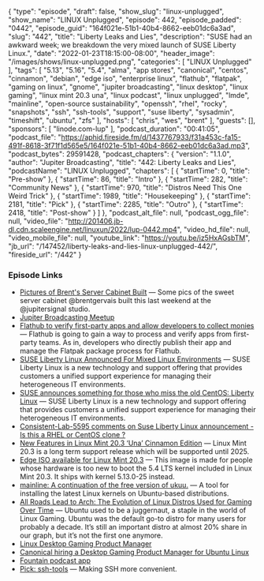 {
  "type": "episode",
  "draft": false,
  "show_slug": "linux-unplugged",
  "show_name": "LINUX Unplugged",
  "episode": 442,
  "episode_padded": "0442",
  "episode_guid": "164f021e-51b1-40b4-8662-eeb01dc6a3ad",
  "slug": "442",
  "title": "Liberty Leaks and Lies",
  "description": "SUSE had an awkward week; we breakdown the very mixed launch of SUSE Liberty Linux.",
  "date": "2022-01-23T18:15:00-08:00",
  "header_image": "/images/shows/linux-unplugged.png",
  "categories": [
    "LINUX Unplugged"
  ],
  "tags": [
    "5.13",
    "5.16",
    "5.4",
    "alma",
    "app stores",
    "canonical",
    "centos",
    "cinnamon",
    "debian",
    "edge iso",
    "enterprise linux",
    "flathub",
    "flatpak",
    "gaming on linux",
    "gnome",
    "jupiter broadcasting",
    "linux desktop",
    "linux gaming",
    "linux mint 20.3 una",
    "linux podcast",
    "linux unplugged",
    "lmde",
    "mainline",
    "open-source sustainability",
    "openssh",
    "rhel",
    "rocky",
    "snapshots",
    "ssh",
    "ssh-tools",
    "support",
    "suse liberty",
    "sysadmin",
    "timeshift",
    "ubuntu",
    "zfs"
  ],
  "hosts": [
    "chris",
    "wes",
    "brent"
  ],
  "guests": [],
  "sponsors": [
    "linode.com-lup"
  ],
  "podcast_duration": "00:41:05",
  "podcast_file": "https://aphid.fireside.fm/d/1437767933/f31a453c-fa15-491f-8618-3f71f1d565e5/164f021e-51b1-40b4-8662-eeb01dc6a3ad.mp3",
  "podcast_bytes": 29591428,
  "podcast_chapters": {
    "version": "1.1.0",
    "author": "Jupiter Broadcasting",
    "title": "442: Liberty Leaks and Lies",
    "podcastName": "LINUX Unplugged",
    "chapters": [
      {
        "startTime": 0,
        "title": "Pre-show"
      },
      {
        "startTime": 86,
        "title": "Intro"
      },
      {
        "startTime": 282,
        "title": "Community News"
      },
      {
        "startTime": 970,
        "title": "Distros Need This One Weird Trick"
      },
      {
        "startTime": 1989,
        "title": "Housekeeping"
      },
      {
        "startTime": 2181,
        "title": "Pick"
      },
      {
        "startTime": 2285,
        "title": "Outro"
      },
      {
        "startTime": 2418,
        "title": "Post-show"
      }
    ]
  },
  "podcast_alt_file": null,
  "podcast_ogg_file": null,
  "video_file": "http://201406.jb-dl.cdn.scaleengine.net/linuxun/2022/lup-0442.mp4",
  "video_hd_file": null,
  "video_mobile_file": null,
  "youtube_link": "https://youtu.be/iz5HxAGsbTM",
  "jb_url": "/147452/liberty-leaks-and-lies-linux-unplugged-442/",
  "fireside_url": "/442"
}


### Episode Links

  * [Pictures of Brent's Server Cabinet Built](https://twitter.com/ChrisLAS/status/1485814265768333312 "Pictures of Brent's Server Cabinet Built") — Some pics of the sweet server cabinet @brentgervais built this last weekend at the @jupitersignal studio.
  * [Jupiter Broadcasting Meetup](http://meetup.com/jupiterbroadcasting "Jupiter Broadcasting Meetup")
  * [Flathub to verify first-party apps and allow developers to collect monies](https://www.gamingonlinux.com/2022/01/flathub-to-verify-first-party-apps-and-allow-developers-to-collect-monies/ "Flathub to verify first-party apps and allow developers to collect monies") — Flathub is going to gain a way to process and verify apps from first-party teams. As in, developers who directly publish their app and manage the Flatpak package process for Flathub.
  * [SUSE Liberty Linux Announced For Mixed Linux Environments](https://www.phoronix.com/scan.php?page=news_item&px=SUSE-Liberty-Linux "SUSE Liberty Linux Announced For Mixed Linux Environments") — SUSE Liberty Linux is a new technology and support offering that provides customers a unified support experience for managing their heterogeneous IT environments.
  * [SUSE announces something for those who miss the old CentOS: Liberty Linux](https://www.theregister.com/AMP/2022/01/20/suse_liberty_linux/ "SUSE announces something for those who miss the old CentOS: Liberty Linux") — SUSE Liberty Linux is a new technology and support offering that provides customers a unified support experience for managing their heterogeneous IT environments.
  * [Consistent-Lab-5595 comments on Suse Liberty Linux announcement - Is this a RHEL or CentOS clone ?](https://old.reddit.com/r/RockyLinux/comments/s82pdw/suse_liberty_linux_announcement_is_this_a_rhel_or/hti7tk9/ "Consistent-Lab-5595 comments on Suse Liberty Linux announcement - Is this a RHEL or CentOS clone ?")
  * [New Features in Linux Mint 20.3 ‘Una’ Cinnamon Edition](https://www.linuxmint.com/rel_una_cinnamon_whatsnew.php "New Features in Linux Mint 20.3 ‘Una’ Cinnamon Edition") — Linux Mint 20.3 is a long term support release which will be supported until 2025.
  * [Edge ISO available for Linux Mint 20.3](https://blog.linuxmint.com/?p=4273 "Edge ISO available for Linux Mint 20.3") — This image is made for people whose hardware is too new to boot the 5.4 LTS kernel included in Linux Mint 20.3. It ships with kernel 5.13.0-25 instead.
  * [mainline: A continuation of the free version of ukuu.](https://github.com/bkw777/mainline "mainline: A continuation of the free version of ukuu.") — A tool for installing the latest Linux kernels on Ubuntu-based distributions.
  * [All Roads Lead to Arch: The Evolution of Linux Distros Used for Gaming Over Time](https://boilingsteam.com/all-roads-lead-to-arch-the-evolution-of-linux-distros-used-for-gaming-over-time/ "All Roads Lead to Arch: The Evolution of Linux Distros Used for Gaming Over Time") — Ubuntu used to be a juggernaut, a staple in the world of Linux Gaming. Ubuntu was the default go-to distro for many users for probably a decade. It’s still an important distro at almost 20% share in our graph, but it’s not the first one anymore.
  * [Linux Desktop Gaming Product Manager](https://canonical.com/careers/3776036/linux-desktop-gaming-product-manager-remote "Linux Desktop Gaming Product Manager")
  * [Canonical hiring a Desktop Gaming Product Manager for Ubuntu Linux](https://www.gamingonlinux.com/2022/01/canonical-hiring-a-desktop-gaming-product-manager-for-ubuntu-linux/ "Canonical hiring a Desktop Gaming Product Manager for Ubuntu Linux")
  * [Fountain podcast app](https://www.fountain.fm/ "Fountain podcast app")
  * [Pick: ssh-tools](https://github.com/vaporup/ssh-tools "Pick: ssh-tools") — Making SSH more convenient.


